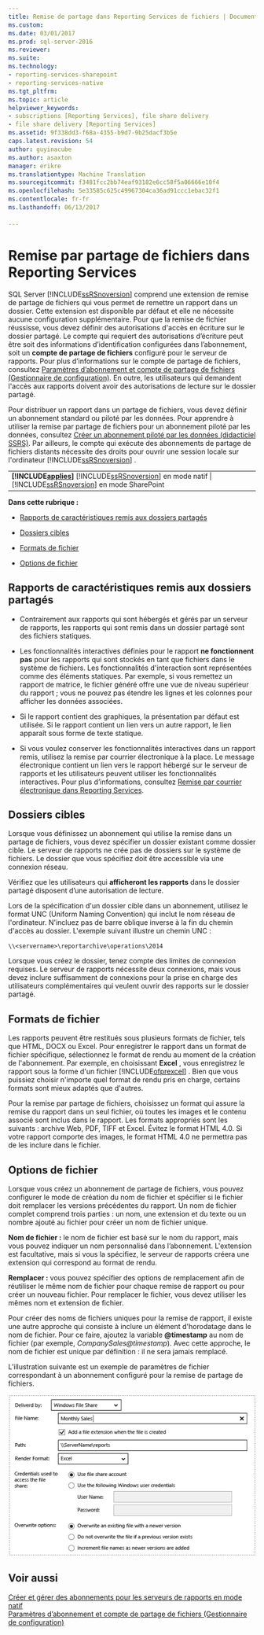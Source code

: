 ```yaml
---
title: Remise de partage dans Reporting Services de fichiers | Documents Microsoft
ms.custom: 
ms.date: 03/01/2017
ms.prod: sql-server-2016
ms.reviewer: 
ms.suite: 
ms.technology:
- reporting-services-sharepoint
- reporting-services-native
ms.tgt_pltfrm: 
ms.topic: article
helpviewer_keywords:
- subscriptions [Reporting Services], file share delivery
- file share delivery [Reporting Services]
ms.assetid: 9f338dd3-f68a-4355-b9d7-9b25dacf3b5e
caps.latest.revision: 54
author: guyinacube
ms.author: asaxton
manager: erikre
ms.translationtype: Machine Translation
ms.sourcegitcommit: f3481fcc2bb74eaf93182e6cc58f5a06666e10f4
ms.openlocfilehash: 5e33585c625c49967304ca36ad91ccc1ebac32f1
ms.contentlocale: fr-fr
ms.lasthandoff: 06/13/2017

---
```

# <a name="file-share-delivery-in-reporting-services"></a>Remise par partage de fichiers dans Reporting Services
  SQL Server [!INCLUDE[ssRSnoversion](../../includes/ssrsnoversion-md.md)] comprend une extension de remise de partage de fichiers qui vous permet de remettre un rapport dans un dossier. Cette extension est disponible par défaut et elle ne nécessite aucune configuration supplémentaire. Pour que la remise de fichier réussisse, vous devez définir des autorisations d'accès en écriture sur le dossier partagé. Le compte qui requiert des autorisations d’écriture peut être soit des informations d’identification configurées dans l’abonnement, soit un **compte de partage de fichiers** configuré pour le serveur de rapports. Pour plus d’informations sur le compte de partage de fichiers, consultez [Paramètres d’abonnement et compte de partage de fichiers &#40;Gestionnaire de configuration&#41;](../../reporting-services/install-windows/subscription-settings-and-a-file-share-account-configuration-manager.md). En outre, les utilisateurs qui demandent l'accès aux rapports doivent avoir des autorisations de lecture sur le dossier partagé.  
  
 Pour distribuer un rapport dans un partage de fichiers, vous devez définir un abonnement standard ou piloté par les données. Pour apprendre à utiliser la remise par partage de fichiers pour un abonnement piloté par les données, consultez [Créer un abonnement piloté par les données &#40;didacticiel SSRS&#41;](../../reporting-services/create-a-data-driven-subscription-ssrs-tutorial.md). Par ailleurs, le compte qui exécute des abonnements de partage de fichiers distants nécessite des droits pour ouvrir une session locale sur l'ordinateur [!INCLUDE[ssRSnoversion](../../includes/ssrsnoversion-md.md)] .  
  
||  
|-|  
|**[!INCLUDE[applies](../../includes/applies-md.md)]** [!INCLUDE[ssRSnoversion](../../includes/ssrsnoversion-md.md)] en mode natif &#124; [!INCLUDE[ssRSnoversion](../../includes/ssrsnoversion-md.md)] en mode SharePoint|  
  
 **Dans cette rubrique :**  
  
-   [Rapports de caractéristiques remis aux dossiers partagés](#bkmk_Characteristics)  
  
-   [Dossiers cibles](#bkmk_target_folders)  
  
-   [Formats de fichier](#bkmk_file_formats)  
  
-   [Options de fichier](#bkmk_file_options)  
  
##  <a name="bkmk_Characteristics"></a> Rapports de caractéristiques remis aux dossiers partagés  
  
-   Contrairement aux rapports qui sont hébergés et gérés par un serveur de rapports, les rapports qui sont remis dans un dossier partagé sont des fichiers statiques.  
  
-   Les fonctionnalités interactives définies pour le rapport **ne fonctionnent pas** pour les rapports qui sont stockés en tant que fichiers dans le système de fichiers. Les fonctionnalités d'interaction sont représentées comme des éléments statiques. Par exemple, si vous remettez un rapport de matrice, le fichier généré offre une vue de niveau supérieur du rapport ; vous ne pouvez pas étendre les lignes et les colonnes pour afficher les données associées.  
  
-   Si le rapport contient des graphiques, la présentation par défaut est utilisée. Si le rapport contient un lien vers un autre rapport, le lien apparaît sous forme de texte statique.  
  
-   Si vous voulez conserver les fonctionnalités interactives dans un rapport remis, utilisez la remise par courrier électronique à la place. Le message électronique contient un lien vers le rapport hébergé sur le serveur de rapports et les utilisateurs peuvent utiliser les fonctionnalités interactives. Pour plus d’informations, consultez [Remise par courrier électronique dans Reporting Services](../../reporting-services/subscriptions/e-mail-delivery-in-reporting-services.md).  
  
##  <a name="bkmk_target_folders"></a> Dossiers cibles  
 Lorsque vous définissez un abonnement qui utilise la remise dans un partage de fichiers, vous devez spécifier un dossier existant comme dossier cible. Le serveur de rapports ne crée pas de dossiers sur le système de fichiers. Le dossier que vous spécifiez doit être accessible via une connexion réseau.  
  
 Vérifiez que les utilisateurs qui **afficheront les rapports** dans le dossier partagé disposent d’une autorisation de lecture.  
  
 Lors de la spécification d'un dossier cible dans un abonnement, utilisez le format UNC (Uniform Naming Convention) qui inclut le nom réseau de l'ordinateur. N'incluez pas de barre oblique inverse à la fin du chemin d'accès au dossier. L'exemple suivant illustre un chemin UNC :  
  
```  
\\<servername>\reportarchive\operations\2014  
```  
  
 Lorsque vous créez le dossier, tenez compte des limites de connexion requises. Le serveur de rapports nécessite deux connexions, mais vous devez inclure suffisamment de connexions pour la prise en charge des utilisateurs complémentaires qui veulent ouvrir des rapports sur le dossier partagé.  
  
##  <a name="bkmk_file_formats"></a> Formats de fichier  
 Les rapports peuvent être restitués sous plusieurs formats de fichier, tels que HTML, DOCX ou Excel. Pour enregistrer le rapport dans un format de fichier spécifique, sélectionnez le format de rendu au moment de la création de l'abonnement. Par exemple, en choisissant **Excel** , vous enregistrez le rapport sous la forme d'un fichier [!INCLUDE[ofprexcel](../../includes/ofprexcel-md.md)] . Bien que vous puissiez choisir n'importe quel format de rendu pris en charge, certains formats sont mieux adaptés que d'autres.  
  
 Pour la remise par partage de fichiers, choisissez un format qui assure la remise du rapport dans un seul fichier, où toutes les images et le contenu associé sont inclus dans le rapport. Les formats appropriés sont les suivants : archive Web, PDF, TIFF et Excel. Évitez le format HTML 4.0. Si votre rapport comporte des images, le format HTML 4.0 ne permettra pas de les inclure dans le fichier.  
  
##  <a name="bkmk_file_options"></a> Options de fichier  
 Lorsque vous créez un abonnement de partage de fichiers, vous pouvez configurer le mode de création du nom de fichier et spécifier si le fichier doit remplacer les versions précédentes du rapport. Un nom de fichier complet comprend trois parties : un nom, une extension et du texte ou un nombre ajouté au fichier pour créer un nom de fichier unique.  
  
 **Nom de fichier :** le nom de fichier est basé sur le nom du rapport, mais vous pouvez indiquer un nom personnalisé dans l’abonnement. L'extension est facultative, mais si vous la spécifiez, le serveur de rapports créera une extension qui correspond au format de rendu.  
  
 **Remplacer :** vous pouvez spécifier des options de remplacement afin de réutiliser le même nom de fichier pour chaque remise de rapport ou pour créer un nouveau fichier. Pour remplacer le fichier, vous devez utiliser les mêmes nom et extension de fichier.  
  
 Pour créer des noms de fichiers uniques pour la remise de rapport, il existe une autre approche qui consiste à inclure un élément d'horodatage dans le nom de fichier. Pour ce faire, ajoutez la variable **@timestamp** au nom de fichier (par exemple, *CompanySales@timestamp*). Avec cette approche, le nom de fichier est unique par définition : il ne sera jamais remplacé.  
  
 L’illustration suivante est un exemple de paramètres de fichier correspondant à un abonnement configuré pour la remise de partage de fichiers.  
  
 ![abonnement de partage de fichiers](../../reporting-services/subscriptions/media/ssrs-file-share-subscription.png "abonnement de partage de fichiers")  
  
## <a name="see-also"></a>Voir aussi  
 [Créer et gérer des abonnements pour les serveurs de rapports en mode natif](../../reporting-services/subscriptions/create-and-manage-subscriptions-for-native-mode-report-servers.md)   
 [Paramètres d’abonnement et compte de partage de fichiers &#40;Gestionnaire de configuration&#41;](../../reporting-services/install-windows/subscription-settings-and-a-file-share-account-configuration-manager.md)  
  
  
